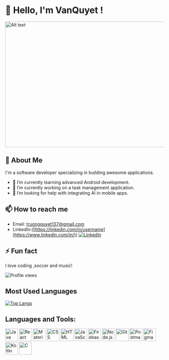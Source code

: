# 👋 Hello, I'm VanQuyet !
<img src="https://img.thuthuatphanmem.vn/uploads/2018/10/26/anh-gif-dep-nhat_054957921.gif" alt="Alt text" height="400" width="1200">

## 🚀 About Me
I'm a software developer specializing in building awesome applications.

- 🌱 I’m currently learning advanced Android development.
- 🔭 I’m currently working on a task management application.
- 🤔 I’m looking for help with integrating AI in mobile apps.

## 📫 How to reach me
- Email: truongquyet137@gmail.com
- LinkedIn:([https://linkedin.com/in/username](https://www.linkedin.com/in/))
[![LinkedIn](https://img.shields.io/badge/LinkedIn-0077B5?style=for-the-badge&logo=linkedin&logoColor=white)](https://linkedin.com/in/van-quyet-087b582b1/)


## ⚡ Fun fact
I love coding ,soccer and music!

![Profile views](https://komarev.com/ghpvc/?username=VanQuyet04&color=blue)

## Most Used Languages
[![Top Langs](https://github-readme-stats.vercel.app/api/top-langs/?username=VanQuyet04&layout=compact)](https://github.com/anuraghazra/github-readme-stats)

## Languages and Tools:

<p align="left">
  <img src="https://img.icons8.com/color/48/000000/java-coffee-cup-logo.png" alt="Java" width="40" height="40"/>
  <img src="https://img.icons8.com/color/48/000000/react-native.png" alt="React" width="40" height="40"/>
  <img src="https://img.icons8.com/color/48/000000/material-ui.png" alt="Material-UI" width="40" height="40"/>
  <img src="https://img.icons8.com/color/48/000000/css3.png" alt="CSS" width="40" height="40"/>
  <img src="https://img.icons8.com/color/48/000000/html-5.png" alt="HTML" width="40" height="40"/>
  <img src="https://img.icons8.com/color/48/000000/javascript.png" alt="JavaScript" width="40" height="40"/>
  <img src="https://img.icons8.com/color/48/000000/firebase.png" alt="Firebase" width="40" height="40"/>
  <img src="https://img.icons8.com/color/48/000000/nodejs.png" alt="Node.js" width="40" height="40"/>
  <img src="https://img.icons8.com/color/48/000000/git.png" alt="Git" width="40" height="40"/>
  <img src="https://img.icons8.com/color/48/000000/postman.png" alt="Postman" width="40" height="40"/>
  <img src="https://img.icons8.com/color/48/000000/figma.png" alt="Figma" width="40" height="40"/>
  <img src="https://img.icons8.com/color/48/000000/kotlin.png" alt="Kotlin" width="40" height="40"/>
  <img src="https://img.icons8.com/color/48/000000/c-programming.png" alt="C" width="40" height="40"/>
</p>


